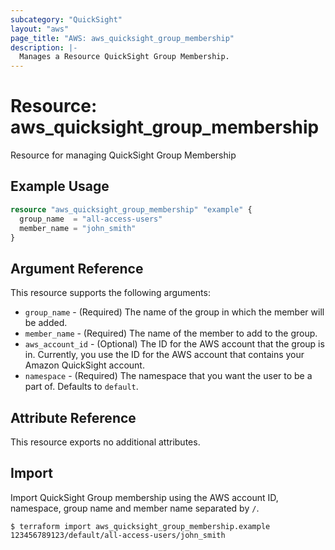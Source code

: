```yaml
---
subcategory: "QuickSight"
layout: "aws"
page_title: "AWS: aws_quicksight_group_membership"
description: |-
  Manages a Resource QuickSight Group Membership.
---
```


# Resource: aws_quicksight_group_membership

Resource for managing QuickSight Group Membership

## Example Usage

```terraform
resource "aws_quicksight_group_membership" "example" {
  group_name  = "all-access-users"
  member_name = "john_smith"
}
```

## Argument Reference

This resource supports the following arguments:

* `group_name` - (Required) The name of the group in which the member will be added.
* `member_name` - (Required) The name of the member to add to the group.
* `aws_account_id` - (Optional) The ID for the AWS account that the group is in. Currently, you use the ID for the AWS account that contains your Amazon QuickSight account.
* `namespace` - (Required) The namespace that you want the user to be a part of. Defaults to `default`.

## Attribute Reference

This resource exports no additional attributes.

## Import

Import QuickSight Group membership using the AWS account ID, namespace, group name and member name separated by `/`.

```
$ terraform import aws_quicksight_group_membership.example 123456789123/default/all-access-users/john_smith
```

